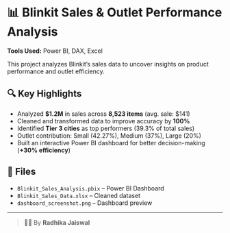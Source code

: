 # 📊 Blinkit Sales & Outlet Performance Analysis

**Tools Used:** Power BI, DAX, Excel

This project analyzes Blinkit’s sales data to uncover insights on product performance and outlet efficiency.

## 🔍 Key Highlights
- Analyzed **$1.2M** in sales across **8,523 items** (avg. sale: $141)
- Cleaned and transformed data to improve accuracy by **100%**
- Identified **Tier 3 cities** as top performers (39.3% of total sales)
- Outlet contribution: Small (42.27%), Medium (37%), Large (20%)
- Built an interactive Power BI dashboard for better decision-making (**+30% efficiency**)

## 📁 Files
- `Blinkit_Sales_Analysis.pbix` – Power BI Dashboard
- `Blinkit_Sales_Data.xlsx` – Cleaned dataset
- `dashboard_screenshot.png` – Dashboard preview

---

> 👩‍💻 By **Radhika Jaiswal**

